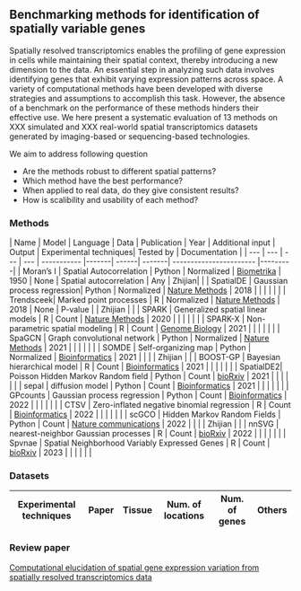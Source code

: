 ## Benchmarking methods for identification of spatially variable genes

Spatially resolved transcriptomics enables the profiling of gene expression in cells while maintaining their spatial context, thereby introducing a new dimension to the data. An essential step in analyzing such data involves identifying genes that exhibit varying expression patterns across space. A variety of computational methods have been developed with diverse strategies and assumptions to accomplish this task. However, the absence of a benchmark on the performance of these methods hinders their effective use. We here present a systematic evaluation of 13 methods on XXX simulated and XXX real-world spatial transcriptomics datasets generated by imaging-based or sequencing-based technologies.


We aim to address following question

* Are the methods robust to different spatial patterns?
* Which method have the best performance?
* When applied to real data, do they give consistent results?
* How is scalibility and usability of each method?

### Methods

| Name      | Model                      | Language | Data       | Publication     | Year  | Additional input | Output | Experimental techniques| Tested by | Documentation |
| ---       | ---                        | ---      | ---        | -----------     |-------| ------| -------| ----------------------- |---------|
| Moran’s I | Spatial Autocorrelation    | Python   | Normalized |  [Biometrika](https://academic.oup.com/biomet/article/37/1-2/17/194868) |  1950 | None | Spatial autocorrelation | Any | Zhijian| |
| SpatialDE | Gaussian process regression| Python   | Normalized |  [Nature Methods](https://www.nature.com/articles/nmeth.4636) |  2018 |  | | | | |
| Trendsceek| Marked point processes | R   | Normalized |  [Nature Methods](https://www.nature.com/articles/nmeth.4634) |  2018 |  None | P-value | | Zhijian | |
| SPARK     | Generalized spatial linear models | R   | Count |  [Nature Methods](https://www.nature.com/articles/s41592-019-0701-7) |  2020 |  | | | | |
| SPARK-X   | Non-parametric spatial modeling | R   | Count |  [Genome Biology](https://genomebiology.biomedcentral.com/articles/10.1186/s13059-021-02404-0) |  2021 |  | | | | |
| SpaGCN    | Graph convolutional network | Python   | Normalized |  [Nature Methods](https://www.nature.com/articles/s41592-021-01255-8) |  2021 |  | | | | |
| SOMDE     | Self-organizing map | Python   | Normalized |  [Bioinformatics](https://academic.oup.com/bioinformatics/article/37/23/4392/6308937) |  2021 | | | | Zhijian | |
| BOOST-GP  | Bayesian hierarchical model | R   | Count |  [Bioinformatics](https://academic.oup.com/bioinformatics/article/37/22/4129/6306406) |  2021 |  | | | | |
| SpatialDE2| Poisson Hidden Markov Random field | Python   | Count |  [bioRxiv](https://www.biorxiv.org/content/10.1101/2021.10.27.466045v2) |  2021 |  | | | | |
| sepal     | diffusion model | Python   | Count | [Bioinformatics](https://academic.oup.com/bioinformatics/article/37/17/2644/6168120?login=false) |  2021 |  | | | | |
| GPcounts  | Gaussian process regression | Python   | Count | [Bioinformatics](https://academic.oup.com/bioinformatics/article/37/21/3788/6313161) |  2022 |  | | | | |
| CTSV      | Zero-inflated negative binomial regression | R   | Count |  [Bioinformatics](https://academic.oup.com/bioinformatics/article/38/17/4135/6632658) |  2022 |  | | | | |
| scGCO     | Hidden Markov Random Fields | Python   | Count | [Nature communications](https://www.nature.com/articles/s41467-022-33182-3) |  2022 |  | | | Zhijian | |
| nnSVG     | nearest-neighbor Gaussian processes | R   | Count | [bioRxiv](https://www.biorxiv.org/content/10.1101/2022.05.16.492124v1.full) |  2022 |  | | | | |
| Spvnae    | Spatial Neighborhood Variably Expressed Genes | R   | Count | [bioRxiv](https://www.biorxiv.org/content/10.1101/2023.02.08.527623v1.abstract) |  2023 |  | | | | |

### Datasets

| Experimental techniques | Paper | Tissue | Num. of locations | Num. of genes | Others |
| ------------------------|-------| -------|-----------------| ---------------|-------- |

### Review paper
[Computational elucidation of spatial gene expression variation from spatially resolved transcriptomics data](https://www.sciencedirect.com/science/article/pii/S2162253121003127)

